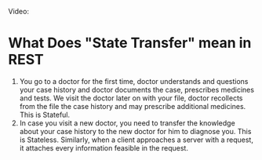 Video:

# What Does "State Transfer" mean in REST

1. You go to a doctor for the first time, doctor understands and questions your case history and doctor documents the case, prescribes medicines and tests. We visit the doctor later on with your file, doctor recollects from the file the case history and may prescribe additional medicines. This is Stateful. 
2. In case you visit a new doctor, you need to transfer the knowledge about your case history to the new doctor for him to diagnose you. This is Stateless. Similarly, when a client approaches a server with a request, it attaches every information feasible in the request.